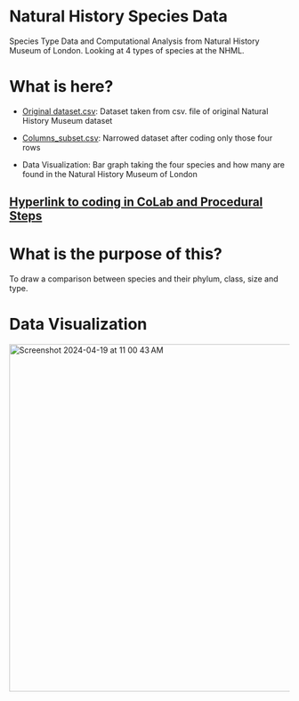# Natural History Species Data
Species Type Data and Computational Analysis from Natural History Museum of London. Looking at 4 types of species at the NHML.


# What is here?
- [Original dataset.csv](https://github.com/Samantha-Lang/Natural-History-Species-Data/blob/main/Original%20dataset.csv): Dataset taken from csv. file of original Natural History Museum dataset

- [Columns_subset.csv](https://github.com/Samantha-Lang/Natural-History-Species-Data/blob/main/code/Columns_subset.csv): Narrowed dataset after coding only those four rows
  
- Data Visualization: Bar graph taking the four species and how many are found in the Natural History Museum of London


## [Hyperlink to coding in CoLab and Procedural Steps](https://colab.research.google.com/drive/1MXLZo8RTayuao2tWTdAyKFj_8XLNjMq2)

# What is the purpose of this?
To draw a comparison between species and their phylum, class, size and type.


# Data Visualization 
<img width="624" alt="Screenshot 2024-04-19 at 11 00 43 AM" src="https://github.com/Samantha-Lang/Natural-History-Species-Data/assets/167785490/bada307e-1fd1-4efe-89cb-99348cd60376">


